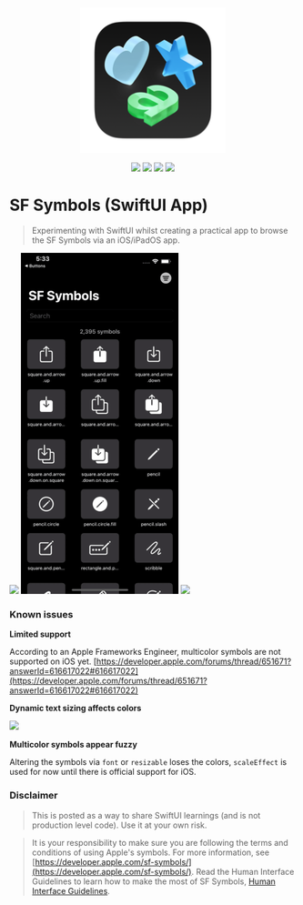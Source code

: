 <p align="center"><img src="images/sfsymbols-logo.png"></p>

<p align="center">
    <img src="https://img.shields.io/badge/iOS-14.0+-blue.svg" />
    <img src="https://img.shields.io/badge/Xcode-12.0+-brightgreen.svg" />
    <img src="https://img.shields.io/badge/Swift-5.3-orange.svg" />
    <img src="https://img.shields.io/badge/SF Symbols-Version 2.0 (37) beta-lightgray.svg" />
</p>
 
# SF Symbols (SwiftUI App)
> Experimenting with SwiftUI whilst creating a practical app to browse the SF Symbols via an iOS/iPadOS app.

<img src="images/filter.gif">

<img src="images/sort.gif">

<img src="images/colors.gif">

### Known issues

**Limited support**

According to an Apple Frameworks Engineer, multicolor symbols are not supported on iOS yet.
[https://developer.apple.com/forums/thread/651671?answerId=616617022#616617022](https://developer.apple.com/forums/thread/651671?answerId=616617022#616617022)

**Dynamic text sizing affects colors**

<img src="images/bug.gif">

**Multicolor symbols appear fuzzy**

Altering the symbols via `font` or `resizable` loses the colors, `scaleEffect` is used for now until there is official support for iOS.


### Disclaimer

> This is posted as a way to share SwiftUI learnings (and is not production level code). Use it at your own risk.

> It is your responsibility to make sure you are following the terms and conditions of using Apple's symbols. For more information, see [https://developer.apple.com/sf-symbols/](https://developer.apple.com/sf-symbols/). Read the Human Interface Guidelines to learn how to make the most of SF Symbols, [Human Interface Guidelines](https://developer.apple.com/design/human-interface-guidelines/sf-symbols/overview/).
